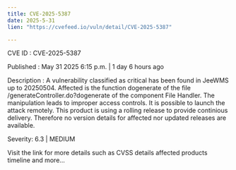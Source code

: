 ```yaml
---
title: CVE-2025-5387
date: 2025-5-31
lien: "https://cvefeed.io/vuln/detail/CVE-2025-5387"

---
```


CVE ID : CVE-2025-5387

Published :  May 31
2025
6:15 p.m. | 1 day
6 hours ago

Description : A vulnerability classified as critical has been found in JeeWMS up to 20250504. Affected is the function dogenerate of the file /generateController.do?dogenerate of the component File Handler. The manipulation leads to improper access controls. It is possible to launch the attack remotely. This product is using a rolling release to provide continious delivery. Therefore
no version details for affected nor updated releases are available.

Severity: 6.3 | MEDIUM

Visit the link for more details
such as CVSS details
affected products
timeline
and more...
